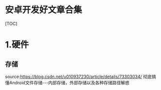 # 安卓开发好文章合集
[TOC]

# 1.硬件

## 存储
source:https://blog.csdn.net/u010937230/article/details/73303034/
彻底搞懂Android文件存储---内部存储，外部存储以及各种存储路径解惑
